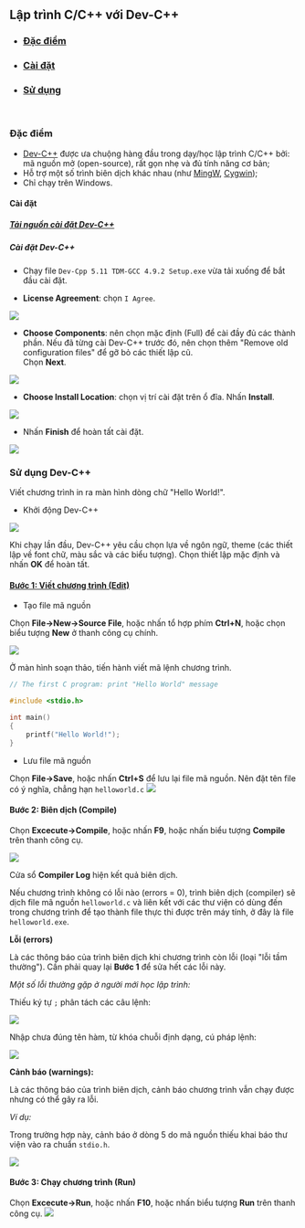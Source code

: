## Lập trình C/C++ với Dev-C++
- ### [Đặc điểm](#specs)
- ### [Cài đặt](#install)
- ### [Sử dụng](#use)
<br>

### Đặc điểm <a name="specs"/>
- [Dev-C++](https://www.bloodshed.net/) được ưa chuộng hàng đầu trong dạy/học lập trình C/C++ bởi: mã nguồn mở (open-source), rất gọn nhẹ và đủ tính năng cơ bản;
- Hỗ trợ một số trình biên dịch khác nhau (như [MingW](https://www.mingw-w64.org/), [Cygwin](http://cygwin.com/));
- Chỉ chạy trên Windows.

#### Cài đặt <a name="install"/>
##### [Tải nguồn cài đặt Dev-C++](https://sourceforge.net/projects/orwelldevcpp/files/latest/download)
##### Cài đặt Dev-C++
- Chạy file `Dev-Cpp 5.11 TDM-GCC 4.9.2 Setup.exe` vừa tải xuống để bắt đầu cài đặt.

- **License Agreement**: chọn `I Agree`.
<img src="figs/devcpp-install-01.PNG">

- **Choose Components**: nên chọn mặc định (Full) để cài đầy đủ các thành phần. Nếu đã từng cài Dev-C++ trước đó, nên chọn thêm "Remove old configuration files" để gỡ bỏ các thiết lập cũ.<br>
Chọn **Next**.
<img src="figs/devcpp-install-02.PNG">

- **Choose Install Location**: chọn vị trí cài đặt trên ổ đĩa. 
Nhấn **Install**.
<img src="figs/devcpp-install-03.PNG">

- Nhấn **Finish** để hoàn tất cài đặt.
<img src="figs/devcpp-install-04.PNG">

### Sử dụng Dev-C++ <a name="use"/>
Viết chương trình in ra màn hình dòng chữ "Hello World!".
- Khởi động Dev-C++
<img src="figs/devcpp-install-05.PNG"/>

Khi chạy lần đầu, Dev-C++ yêu cầu chọn lựa về ngôn ngữ, theme (các thiết lập về font chữ, màu sắc và các biểu tượng). Chọn thiết lập mặc định và nhấn **OK** để hoàn tất.

#### [Bước 1: Viết chương trình (Edit)](#edit)
- Tạo file mã nguồn

Chọn **File->New->Source File**, hoặc nhấn tổ hợp phím **Ctrl+N**, hoặc chọn biểu tượng **New** ở thanh công cụ chính.

<img src="figs/devcpp-install-06.png">

Ở màn hình soạn thảo, tiến hành viết mã lệnh chương trình.
```c
// The first C program: print "Hello World" message

#include <stdio.h>

int main()
{
	printf("Hello World!");
}
```
- Lưu file mã nguồn

Chọn **File->Save**, hoặc nhấn **Ctrl+S** để lưu lại file mã nguồn. Nên đặt tên file có ý nghĩa, chẳng hạn `helloworld.c`
<img src="figs/devcpp-install-08.PNG">

#### Bước 2: Biên dịch (Compile)

Chọn **Excecute->Compile**, hoặc nhấn **F9**, hoặc nhấn biểu tượng **Compile** trên thanh công cụ.

<img src="figs/devcpp-install-09.png">

Cửa sổ **Compiler Log** hiện kết quả biên dịch.

Nếu chương trình không có lỗi nào (errors = 0), trình biên dịch (compiler) sẽ dịch file mã nguồn `helloworld.c` và liên kết với các thư viện có dùng đến trong chương trình để tạo thành file thực thi được trên máy tính, ở đây là file `helloworld.exe`.

**Lỗi (errors)** 

Là các thông báo của trình biên dịch khi chương trình còn lỗi (loại "lỗi tầm thường"). Cần phải quay lại **Bước 1** để sửa hết các lỗi này.

*Một số lỗi thường gặp ở người mới học lập trình:*

Thiếu ký tự `;` phân tách các câu lệnh:

<img src="figs/error01.PNG">

Nhập chưa đúng tên hàm, từ khóa chuỗi định dạng, cú pháp lệnh:

<img src="figs/error02.PNG">

**Cảnh báo (warnings):**

Là các thông báo của trình biên dịch, cảnh báo chương trình vẫn chạy được nhưng có thể gây ra lỗi. 

*Ví dụ:*

Trong trường hợp này, cảnh báo ở dòng 5 do mã nguồn thiếu khai báo thư viện vào ra chuẩn `stdio.h`. 

<img src="figs/warning01.PNG">


#### Bước 3: Chạy chương trình (Run)

Chọn **Excecute->Run**, hoặc nhấn **F10**, hoặc nhấn biểu tượng **Run** trên thanh công cụ.
<img src="figs/devcpprun01.PNG">
